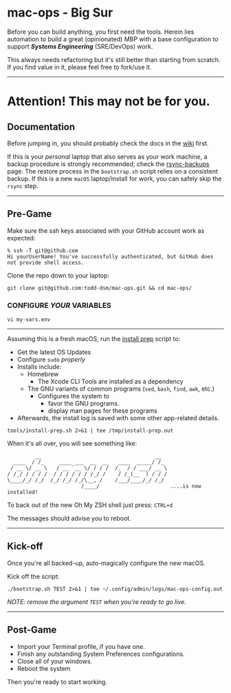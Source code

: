 # mac-ops - Big Sur

Before you can build anything, you first need the tools. Herein lies automation to build a great (opinionated) MBP with a base configuration to support **_Systems Engineering_** (SRE/DevOps) work.

This always needs refactoring but it's still better than starting from scratch. If you find value in it, please feel free to fork/use it.

***

# Attention! This may not be for you.

## Documentation

Before jumping in, you should probably check the docs in the [wiki] first.

If this is your _personal_ laptop that also serves as your work machine, a backup procedure is strongly recommended; check the [rsync-backups] page. The restore process in the `bootstrap.sh` script relies on a consistent backup. If this is a new `macOS` laptop/install for work, you can safely skip the `rsync` step.

***

## Pre-Game

Make sure the ssh keys associated with your GitHub account work as expected:

```shell
% ssh -T git@github.com
Hi yourUserName! You've successfully authenticated, but GitHub does not provide shell access.
```

Clone the repo down to your laptop:

`git clone git@github.com:todd-dsm/mac-ops.git && cd mac-ops/`

### CONFIGURE _YOUR_ VARIABLES

`vi my-vars.env`

***

Assuming this is a fresh macOS, run the [install prep] script to:
* Get the latest OS Updates
* Configure `sudo` _properly_
* Installs include: 
  * Homebrew
    * The Xcode CLI Tools are installed as a dependency
  * The GNU variants of common programs (`sed`, `bash`, `find`, `awk`, etc.) 
    * Configures the system to 
      * favor the GNU programs.
      * display man pages for these programs
* Afterwards, the install log is saved with some other app-related details.

```shell
tools/install-prep.sh 2>&1 | tee /tmp/install-prep.out
```

When it's all over, you will see something like:

```shell
         __                                     __   
  ____  / /_     ____ ___  __  __   ____  _____/ /_  
 / __ \/ __ \   / __ `__ \/ / / /  /_  / / ___/ __ \ 
/ /_/ / / / /  / / / / / / /_/ /    / /_(__  ) / / / 
\____/_/ /_/  /_/ /_/ /_/\__, /    /___/____/_/ /_/  
                        /____/                       ....is now installed!
```

To back out of the new Oh My ZSH shell just press: `CTRL+d`

The messages should advise you to reboot. 

***

## Kick-off

Once you're all backed-up, auto-magically configure the new macOS. 

Kick off the script:

`./bootstrap.sh TEST 2>&1 | tee ~/.config/admin/logs/mac-ops-config.out`

*NOTE: remove the argument `TEST` when you're ready to go live.*

***

## Post-Game

* Import your Terminal profile, if you have one.
* Finish any outstanding System Preferences configurations.
* Close all of your windows.
* Reboot the system

Then you're ready to start working.

[phase1]:https://github.com/todd-dsm/process-ph1
[install prep]:https://github.com/todd-dsm/mac-ops/wiki/Install-Prep
[wiki]:https://github.com/todd-dsm/mac-ops/wiki
[rsync-backups]:https://github.com/todd-dsm/rsync-backups

